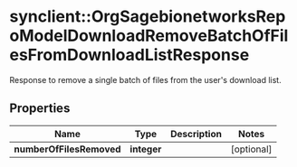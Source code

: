 # synclient::OrgSagebionetworksRepoModelDownloadRemoveBatchOfFilesFromDownloadListResponse

Response to remove a single batch of files from the user's download list.

## Properties
Name | Type | Description | Notes
------------ | ------------- | ------------- | -------------
**numberOfFilesRemoved** | **integer** |  | [optional] 


